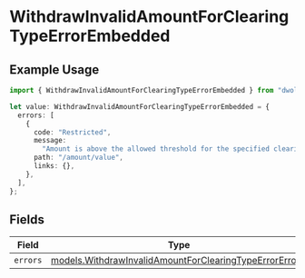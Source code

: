 # WithdrawInvalidAmountForClearingTypeErrorEmbedded

## Example Usage

```typescript
import { WithdrawInvalidAmountForClearingTypeErrorEmbedded } from "dwolla-typescript";

let value: WithdrawInvalidAmountForClearingTypeErrorEmbedded = {
  errors: [
    {
      code: "Restricted",
      message:
        "Amount is above the allowed threshold for the specified clearing type.",
      path: "/amount/value",
      links: {},
    },
  ],
};
```

## Fields

| Field                                                                                                                  | Type                                                                                                                   | Required                                                                                                               | Description                                                                                                            |
| ---------------------------------------------------------------------------------------------------------------------- | ---------------------------------------------------------------------------------------------------------------------- | ---------------------------------------------------------------------------------------------------------------------- | ---------------------------------------------------------------------------------------------------------------------- |
| `errors`                                                                                                               | [models.WithdrawInvalidAmountForClearingTypeErrorError](../models/withdrawinvalidamountforclearingtypeerrorerror.md)[] | :heavy_minus_sign:                                                                                                     | N/A                                                                                                                    |